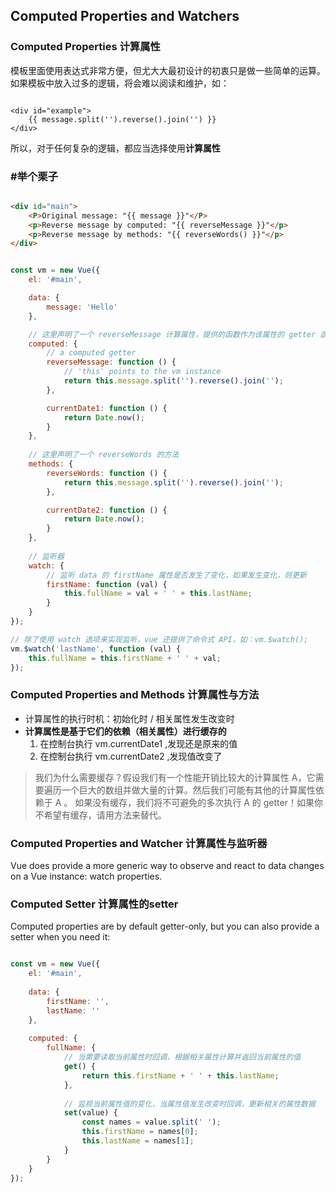 ## Computed Properties and Watchers

### Computed Properties 计算属性
模板里面使用表达式非常方便，但尤大大最初设计的初衷只是做一些简单的运算。如果模板中放入过多的逻辑，将会难以阅读和维护，如：  

```vue

<div id="example">
    {{ message.split('').reverse().join('') }}
</div>

```

所以，对于任何复杂的逻辑，都应当选择使用**计算属性**  


### #举个栗子  

```html

<div id="main">
    <P>Original message: "{{ message }}"</P>
    <p>Reverse message by computed: "{{ reverseMessage }}"</p>
    <p>Reverse message by methods: "{{ reverseWords() }}"</p>
</div>

```

```js

const vm = new Vue({
    el: '#main',

    data: {
        message: 'Hello'
    },

    // 这里声明了一个 reverseMessage 计算属性，提供的函数作为该属性的 getter 函数
    computed: {
        // a computed getter
        reverseMessage: function () {
            // 'this' points to the vm instance
            return this.message.split('').reverse().join('');
        },

        currentDate1: function () {
            return Date.now();
        }
    },
    
    // 这里声明了一个 reverseWords 的方法
    methods: {
        reverseWords: function () {
            return this.message.split('').reverse().join('');
        },

        currentDate2: function () {
            return Date.now();
        }
    },
    
    // 监听器
    watch: {
        // 监听 data 的 firstName 属性是否发生了变化，如果发生变化，则更新
        firstName: function (val) {
            this.fullName = val + ' ' + this.lastName;
        }
    }
});

// 除了使用 watch 选项来实现监听，vue 还提供了命令式 API，如：vm.$watch();
vm.$watch('lastName', function (val) {
    this.fullName = this.firstName + ' ' + val;
});

```

### Computed Properties and Methods 计算属性与方法

- 计算属性的执行时机：初始化时 / 相关属性发生改变时  
- **计算属性是基于它们的依赖（相关属性）进行缓存的**  
  1. 在控制台执行 vm.currentDate1 ,发现还是原来的值  
  2. 在控制台执行 vm.currentDate2 ,发现值改变了  

>我们为什么需要缓存？假设我们有一个性能开销比较大的计算属性 A，它需要遍历一个巨大的数组并做大量的计算。然后我们可能有其他的计算属性依赖于 A 。
如果没有缓存，我们将不可避免的多次执行 A 的 getter！如果你不希望有缓存，请用方法来替代。


### Computed Properties and Watcher 计算属性与监听器

Vue does provide a more generic way to observe and react to data changes on a Vue instance: watch properties.   


### Computed Setter 计算属性的setter

Computed properties are by default getter-only, but you can also provide a setter when you need it:

```js

const vm = new Vue({
    el: '#main',
    
    data: {
        firstName: '',
        lastName: ''
    },
    
    computed: {
        fullName: {
            // 当需要读取当前属性时回调，根据相关属性计算并返回当前属性的值
            get() {
                return this.firstName + ' ' + this.lastName;
            },
            
            // 监视当前属性值的变化，当属性值发生改变时回调，更新相关的属性数据
            set(value) {
                const names = value.split(' ');
                this.firstName = names[0];
                this.lastName = names[1];
            }
        }
    }
});

```
  



